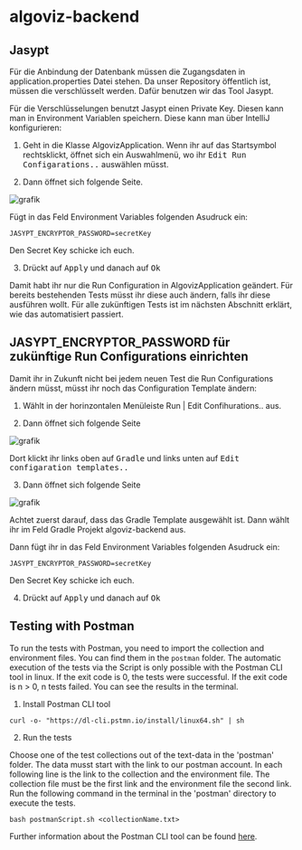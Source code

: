 # algoviz-backend
## Jasypt
Für die Anbindung der Datenbank müssen die Zugangsdaten in application.properties Datei stehen. 
Da unser Repository öffentlich ist, müssen die verschlüsselt werden. Dafür benutzen wir das Tool Jasypt.

Für die Verschlüsselungen benutzt Jasypt einen Private Key. Diesen kann man in Environment Variablen speichern.
Diese kann man über IntelliJ konfigurieren:

1. Geht in die Klasse AlgovizApplication. Wenn ihr auf das Startsymbol rechtsklickt, öffnet sich ein Auswahlmenü, wo ihr <kbd>Edit Run Configarations..</kbd> auswählen müsst.
    
2. Dann öffnet sich folgende Seite.

  ![grafik](https://user-images.githubusercontent.com/100144468/210433710-62113852-478b-4da8-8558-5fcdf3fa18a2.png)

  Fügt in das Feld Environment Variables folgenden Asudruck ein:
    
    
```console
JASYPT_ENCRYPTOR_PASSWORD=secretKey
```  
   Den Secret Key schicke ich euch.
  
3. Drückt auf <kbd>Apply</kbd> und danach auf <kbd>Ok</kbd>

Damit habt ihr nur die Run Configuration in AlgovizApplication geändert. Für bereits bestehenden Tests müsst ihr diese auch ändern, falls ihr diese ausführen wollt. Für alle zukünftigen Tests ist im nächsten Abschnitt erklärt, wie das automatisiert passiert.


## JASYPT_ENCRYPTOR_PASSWORD für zukünftige Run Configurations einrichten

Damit ihr in Zukunft nicht bei jedem neuen Test die Run Configurations ändern müsst, müsst ihr noch das Configuration Template ändern:

1. Wählt in der horinzontalen Menüleiste Run | Edit Confihurations.. aus.

2. Dann öffnet sich folgende Seite

![grafik](https://user-images.githubusercontent.com/100144468/210436632-3f6c7f76-bc71-4f23-b4a5-ffefaf62f048.png)

Dort klickt ihr links oben auf <kbd>Gradle</kbd> und links unten auf <kbd>Edit configaration templates..</kbd>

3. Dann öffnet sich folgende Seite

![grafik](https://user-images.githubusercontent.com/100144468/210437021-13a9e5f7-395e-4e72-a24e-2e959855646f.png)

Achtet zuerst darauf, dass das Gradle Template ausgewählt ist.
Dann wählt ihr im Feld Gradle Projekt algoviz-backend aus.

Dann fügt ihr in das Feld Environment Variables folgenden Asudruck ein:
    
```console
JASYPT_ENCRYPTOR_PASSWORD=secretKey
```  
   Den Secret Key schicke ich euch.
   
4. Drückt auf <kbd>Apply</kbd> und danach auf <kbd>Ok</kbd>

## Testing with Postman

To run the tests with Postman, you need to import the collection and environment files. You can find them in the `postman` folder.
The automatic execution of the tests via the Script is only possible with the Postman CLI tool in linux.
If the exit code is 0, the tests were successful. If the exit code is n > 0, n tests failed.
You can see the results in the terminal.

1. Install Postman CLI tool

```console
curl -o- "https://dl-cli.pstmn.io/install/linux64.sh" | sh
```

2. Run the tests

Choose one of the test collections out of the text-data in the 'postman' folder.
The data musst start with the link to our postman account. In each following line is the
link to the collection and the environment file. The collection file must be the first link and the environment file the second link.
Run the following command in the terminal in the 'postman' directory to execute the tests.

```console
bash postmanScript.sh <collectionName.txt> 
```

Further information about the Postman CLI tool can be found [here](https://learning.postman.com/docs/running-collections/using-newman-cli/command-line-integration-with-newman/).

